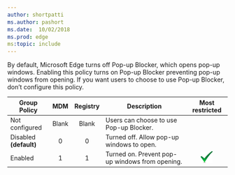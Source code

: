 ```yaml
---
author: shortpatti
ms.author: pashort
ms.date:  10/02/2018
ms.prod: edge
ms:topic: include
---
```


By default, Microsoft Edge turns off Pop-up Blocker, which opens pop-up windows. Enabling this policy turns on Pop-up Blocker preventing pop-up windows from opening. If you want users to choose to use Pop-up Blocker, don’t configure this policy. 


|Group Policy  |MDM |Registry |Description |Most restricted |
|---|:---:|:---:|---|:---:|
|Not configured |Blank |Blank |Users can choose to use Pop-up Blocker. | |
|Disabled<br>**(default)** |0 |0 |Turned off. Allow pop-up windows to open. | |
|Enabled |1 |1 |Turned on. Prevent pop-up windows from opening. |![Most restricted value](../images/check-gn.png) |